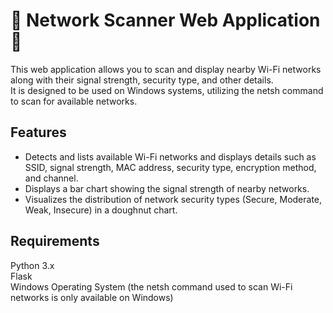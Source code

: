 # **🛜 Network Scanner Web Application 🛜**  
This web application allows you to scan and display nearby Wi-Fi networks along with their signal strength, security type, and other details.  
It is designed to be used on Windows systems, utilizing the netsh command to scan for available networks.  

## **Features**  
- Detects and lists available Wi-Fi networks and displays details such as SSID, signal strength, MAC address, security type, encryption method, and channel.  
- Displays a bar chart showing the signal strength of nearby networks.  
- Visualizes the distribution of network security types (Secure, Moderate, Weak, Insecure) in a doughnut chart.  

## **Requirements**  
Python 3.x  
Flask  
Windows Operating System (the netsh command used to scan Wi-Fi networks is only available on Windows)  
